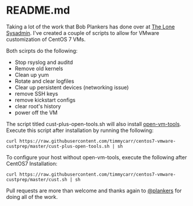# README.md

Taking a lot of the work that Bob Plankers has done over at [The Lone Sysadmin](https://lonesysadmin.net/2013/03/26/preparing-linux-template-vms/). I've created a couple of scripts to allow for VMware customization of CentOS 7 VMs. 

Both scirpts do the following:
* Stop rsyslog and auditd
* Remove old kernels
* Clean up yum
* Rotate and clear logfiles
* Clear up persistent devices (networking issue)
* remove SSH keys
* remove kickstart configs
* clear root's history
* power off the VM

The script titled cust-plus-open-tools.sh will also install [open-vm-tools](https://github.com/vmware/open-vm-tools). Execute this script after installation by running the following:

`
curl https://raw.githubusercontent.com/timmycarr/centos7-vmware-custprep/master/cust-plus-open-tools.sh | sh
`

To configure your host without open-vm-tools, execute the following after CentOS7 Installation:

`
curl https://raw.githubusercontent.com/timmycarr/centos7-vmware-custprep/master/cust.sh | sh
`

Pull requests are more than welcome and thanks again to [@plankers](https://twitter.com/plankers) for doing all of the work.
